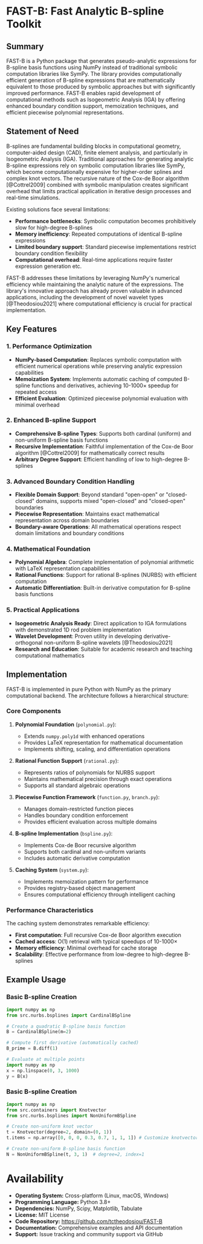 # FAST-B: Fast Analytic B-spline Toolkit

## Summary

FAST-B is a Python package that generates pseudo-analytic expressions for 
B-spline basis functions using NumPy instead of traditional symbolic computation
libraries like SymPy. The library provides computationally efficient generation
of B-spline expressions that are mathematically equivalent to those produced by 
symbolic approaches but with significantly improved performance. FAST-B enables 
rapid development of computational methods such as Isogeometric Analysis (IGA) 
by offering enhanced boundary condition support, memoization techniques, and 
efficient piecewise polynomial representations.

## Statement of Need

B-splines are fundamental building blocks in computational geometry, 
computer-aided design (CAD), finite element analysis, and particularly in 
Isogeometric Analysis (IGA). Traditional approaches for generating analytic 
B-spline expressions rely on symbolic computation libraries like SymPy, 
which become computationally expensive for higher-order splines and complex 
knot vectors. The recursive nature of the Cox-de Boor algorithm [@Cottrel2009] 
combined with symbolic manipulation creates significant overhead that limits 
practical application in iterative design processes and real-time simulations.

Existing solutions face several limitations:
- **Performance bottlenecks**: Symbolic computation becomes prohibitively slow 
for high-degree B-splines
- **Memory inefficiency**: Repeated computations of identical B-spline 
expressions
- **Limited boundary support**: Standard piecewise implementations restrict 
boundary condition flexibility
- **Computational overhead**: Real-time applications require faster expression 
generation
etc.

FAST-B addresses these limitations by leveraging NumPy's numerical efficiency 
while maintaining the analytic nature of the expressions. The library's 
innovative approach has already proven valuable in advanced applications, 
including the development of novel wavelet types [@Theodosiou2021] where 
computational efficiency is crucial for practical implementation.

## Key Features

### 1. Performance Optimization
- **NumPy-based Computation**: Replaces symbolic computation with efficient 
numerical operations while preserving analytic expression capabilities
- **Memoization System**: Implements automatic caching of computed B-spline 
functions and derivatives, achieving 10-1000× speedup for repeated access
- **Efficient Evaluation**: Optimized piecewise polynomial evaluation with 
minimal overhead

### 2. Enhanced B-spline Support
- **Comprehensive B-spline Types**: Supports both cardinal (uniform) and 
non-uniform B-spline basis functions
- **Recursive Implementation**: Faithful implementation of the Cox-de Boor 
algorithm [@Cottrel2009] for mathematically correct results
- **Arbitrary Degree Support**: Efficient handling of low to high-degree 
B-splines

### 3. Advanced Boundary Condition Handling
- **Flexible Domain Support**: Beyond standard "open-open" or "closed-closed" 
domains, supports mixed "open-closed" and "closed-open" boundaries
- **Piecewise Representation**: Maintains exact mathematical representation 
across domain boundaries
- **Boundary-aware Operations**: All mathematical operations respect domain 
limitations and boundary conditions

### 4. Mathematical Foundation
- **Polynomial Algebra**: Complete implementation of polynomial arithmetic with 
LaTeX representation capabilities
- **Rational Functions**: Support for rational B-splines (NURBS) with efficient 
computation
- **Automatic Differentiation**: Built-in derivative computation for B-spline 
basis functions

### 5. Practical Applications
- **Isogeometric Analysis Ready**: Direct application to IGA formulations with 
demonstrated 1D rod problem implementation
- **Wavelet Development**: Proven utility in developing derivative-orthogonal 
non-uniform B-spline wavelets [@Theodosiou2021]
- **Research and Education**: Suitable for academic research and teaching 
computational mathematics

## Implementation

FAST-B is implemented in pure Python with NumPy as the primary computational 
backend. The architecture follows a hierarchical structure:

### Core Components

1. **Polynomial Foundation** (`polynomial.py`):
   - Extends `numpy.poly1d` with enhanced operations
   - Provides LaTeX representation for mathematical documentation
   - Implements shifting, scaling, and differentiation operations

2. **Rational Function Support** (`rational.py`):
   - Represents ratios of polynomials for NURBS support
   - Maintains mathematical precision through exact operations
   - Supports all standard algebraic operations

3. **Piecewise Function Framework** (`function.py`, `branch.py`):
   - Manages domain-restricted function pieces
   - Handles boundary condition enforcement
   - Provides efficient evaluation across multiple domains

4. **B-spline Implementation** (`bspline.py`):
   - Implements Cox-de Boor recursive algorithm
   - Supports both cardinal and non-uniform variants
   - Includes automatic derivative computation

5. **Caching System** (`system.py`):
   - Implements memoization pattern for performance
   - Provides registry-based object management
   - Ensures computational efficiency through intelligent caching

### Performance Characteristics

The caching system demonstrates remarkable efficiency:
- **First computation**: Full recursive Cox-de Boor algorithm execution
- **Cached access**: O(1) retrieval with typical speedups of 10-1000×
- **Memory efficiency**: Minimal overhead for cache storage
- **Scalability**: Effective performance from low-degree to high-degree B-splines

## Example Usage

### Basic B-spline Creation
```python
import numpy as np
from src.nurbs.bsplines import CardinalBSpline

# Create a quadratic B-spline basis function
B = CardinalBSpline(m=2)

# Compute first derivative (automatically cached)
B_prime = B.diff(1)

# Evaluate at multiple points
import numpy as np
x = np.linspace(0, 3, 1000)
y = B(x)
```

### Basic B-spline Creation
```python
import numpy as np
from src.containers import Knotvector
from src.nurbs.bsplines import NonUniformBSpline

# Create non-uniform knot vector
t = Knotvector(degree=2, domain=(0, 1))
t.items = np.array([0, 0, 0, 0.3, 0.7, 1, 1, 1]) # Customize knotvector

# Create non-uniform B-spline basis function
N = NonUniformBSpline(t, 3, 1)  # degree=2, index=1
```
# Availability
- **Operating System:** Cross-platform (Linux, macOS, Windows)
- **Programming Language:** Python 3.8+
- **Dependencies:** NumPy, Scipy, Matplotlib, Tabulate
- **License:** MIT License
- **Code Repository:** https://github.com/tctheodosiou/FAST-B
- **Documentation:** Comprehensive examples and API documentation 
- **Support:** Issue tracking and community support via GitHub